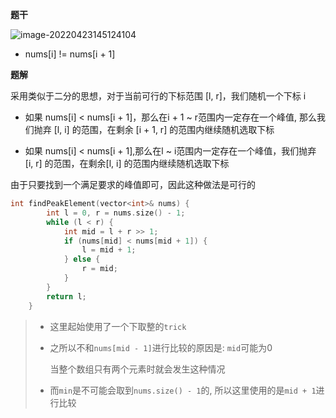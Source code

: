 

**题干**

![image-20220423145124104](https://cdn.jsdelivr.net/gh/liver0377/images@main/img/image-20220423145124104.png)

- nums[i] != nums[i + 1]



**题解**

采用类似于二分的思想，对于当前可行的下标范围 [l, r\]，我们随机一个下标 i

- 如果 nums[i] < nums[i + 1\]，那么在i + 1 ~ r范围内一定存在一个峰值, 那么我们抛弃 [l, i\] 的范围，在剩余 [i + 1, r] 的范围内继续随机选取下标


- 如果 nums[i] < nums[i + 1\],那么在l ~ i范围内一定存在一个峰值，我们抛弃 [i, r\] 的范围，在剩余[l, i] 的范围内继续随机选取下标

由于只要找到一个满足要求的峰值即可，因此这种做法是可行的

```cpp
int findPeakElement(vector<int>& nums) {
        int l = 0, r = nums.size() - 1;
        while (l < r) {
            int mid = l + r >> 1;
            if (nums[mid] < nums[mid + 1]) {
                l = mid + 1;
            } else {
                r = mid;
            }
        }
        return l;
    }
```

> - 这里起始使用了一个下取整的`trick`
>
> - 之所以不和`nums[mid - 1]`进行比较的原因是: `mid`可能为0
>
>   当整个数组只有两个元素时就会发生这种情况
>
> - 而`min`是不可能会取到`nums.size() - 1`的, 所以这里使用的是`mid + 1`进行比较
